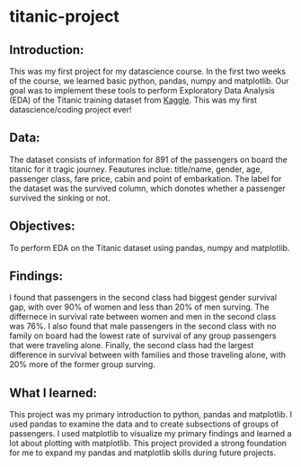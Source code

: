 # titanic-project
## Introduction:
This was my first project for my datascience course. In the first two weeks of the course, we learned basic python, pandas, numpy and matplotlib. Our goal was to implement these tools to perform Exploratory Data Analysis (EDA) of the Titanic training dataset from [Kaggle](https://www.kaggle.com/c/titanic/data). This was my first datascience/coding project ever!

## Data:
The dataset consists of information for 891 of the passengers on board the titanic for it tragic journey. Feautures inclue: title/name, gender, age, passenger class, fare price, cabin and point of embarkation. The label for the dataset was the survived column, which donotes whether a passenger survived the sinking or not.

## Objectives:
To perform EDA on the Titanic dataset using pandas, numpy and matplotlib.

## Findings:
I found that passengers in the second class had biggest gender survival gap, with over 90% of women and less than 20% of men surving. The differnece in survival rate between women and men in the second class was 76%. I also found that male passengers in the second class with no family on board had the lowest rate of survival of any group passengers that were traveling alone. Finally, the second class had the largest difference in survival between with families and those traveling alone, with 20% more of the former group surving.

## What I learned:
This project was my primary introduction to python, pandas and matplotlib. I used pandas to examine the data and to create subsections of groups of passengers. I used matplotlib to visualize my primary findings and learned a lot about plotting with matplotlib. This project provided a strong foundation for me to expand my pandas and matplotlib skills during future projects.
